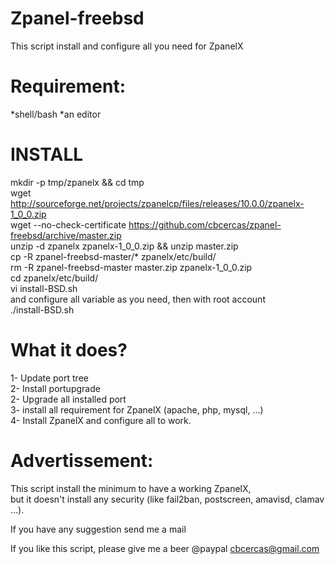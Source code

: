  Zpanel-freebsd
===============
This script install and configure all you need for ZpanelX


Requirement:
==============
*shell/bash
*an editor

 INSTALL
=========
mkdir -p tmp/zpanelx && cd tmp  
wget http://sourceforge.net/projects/zpanelcp/files/releases/10.0.0/zpanelx-1_0_0.zip  
wget --no-check-certificate https://github.com/cbcercas/zpanel-freebsd/archive/master.zip  
unzip -d zpanelx zpanelx-1_0_0.zip && unzip master.zip  
cp -R zpanel-freebsd-master/* zpanelx/etc/build/  
rm -R zpanel-freebsd-master master.zip zpanelx-1_0_0.zip  
cd zpanelx/etc/build/  
vi install-BSD.sh  
and configure all variable as you need, then with root account  
./install-BSD.sh  

 What it does?
===============
1- Update port tree  
2- Install portupgrade  
2- Upgrade all installed port  
3- install all requirement for ZpanelX (apache, php, mysql, ...)  
4- Install ZpanelX and configure all to work.  

 Advertissement:
=================
This script install the minimum to have a working ZpanelX,  
but it doesn't install any security (like fail2ban, postscreen, amavisd, clamav ...).   



If you have any suggestion send me a mail

If you like this script, please give me a beer
@paypal cbcercas@gmail.com
